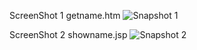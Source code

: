 ScreenShot 1 getname.htm
![Snapshot 1](https://cloud.githubusercontent.com/assets/16937627/14209940/5f71bb22-f844-11e5-999a-851deee19cce.PNG)

ScreenShot 2 showname.jsp
![Snapshot 2](https://cloud.githubusercontent.com/assets/16937627/14209973/8971c58e-f844-11e5-8680-75e5886823ab.PNG)